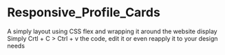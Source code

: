 # Responsive_Profile_Cards
A simply layout using CSS flex and wrapping it around the website display
Simply Crtl + C > Ctrl + v the code, edit it or even reapply it to your design needs
